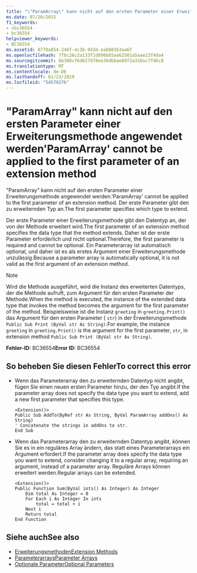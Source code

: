 ```yaml
---
title: "\"ParamArray\" kann nicht auf den ersten Parameter einer Erweiterungsmethode angewendet werden"
ms.date: 07/20/2015
f1_keywords:
- vbc36554
- bc36554
helpviewer_keywords:
- BC36554
ms.assetid: 0778a854-246f-4c2b-943d-ea8883b3aa6f
ms.openlocfilehash: 7fbc26c2a133f1d896b65aa62501a5aae23f4da4
ms.sourcegitcommit: 6b308cf6d627d78ee36dbbae8972a310ac7fd6c8
ms.translationtype: MT
ms.contentlocale: de-DE
ms.lasthandoff: 01/23/2019
ms.locfileid: "54579276"
---
```

# <a name="paramarray-cannot-be-applied-to-the-first-parameter-of-an-extension-method"></a><span data-ttu-id="2f0bd-102">"ParamArray" kann nicht auf den ersten Parameter einer Erweiterungsmethode angewendet werden</span><span class="sxs-lookup"><span data-stu-id="2f0bd-102">'ParamArray' cannot be applied to the first parameter of an extension method</span></span>
<span data-ttu-id="2f0bd-103">"ParamArray" kann nicht auf den ersten Parameter einer Erweiterungsmethode angewendet werden.</span><span class="sxs-lookup"><span data-stu-id="2f0bd-103">'ParamArray' cannot be applied to the first parameter of an extension method.</span></span> <span data-ttu-id="2f0bd-104">Der erste Parameter gibt den zu erweiternden Typ an.</span><span class="sxs-lookup"><span data-stu-id="2f0bd-104">The first parameter specifies which type to extend.</span></span>  
  
 <span data-ttu-id="2f0bd-105">Der erste Parameter einer Erweiterungsmethode gibt den Datentyp an, der von der Methode erweitert wird.</span><span class="sxs-lookup"><span data-stu-id="2f0bd-105">The first parameter of an extension method specifies the data type that the method extends.</span></span> <span data-ttu-id="2f0bd-106">Daher ist der erste Parameter erforderlich und nicht optional.</span><span class="sxs-lookup"><span data-stu-id="2f0bd-106">Therefore, the first parameter is required and cannot be optional.</span></span> <span data-ttu-id="2f0bd-107">Ein Parameterarray ist automatisch optional, und daher ist es als erstes Argument einer Erweiterungsmethode unzulässig.</span><span class="sxs-lookup"><span data-stu-id="2f0bd-107">Because a parameter array is automatically optional, it is not valid as the first argument of an extension method.</span></span>  
  
> [!NOTE]
>  <span data-ttu-id="2f0bd-108">Wird die Methode ausgeführt, wird die Instanz des erweiterten Datentyps, der die Methode aufruft, zum Argument für den ersten Parameter der Methode.</span><span class="sxs-lookup"><span data-stu-id="2f0bd-108">When the method is executed, the instance of the extended data type that invokes the method becomes the argument for the first parameter of the method.</span></span> <span data-ttu-id="2f0bd-109">Beispielsweise ist die Instanz `greeting` in `greeting.Print()` das Argument für den ersten Parameter ( `str`) in der Erweiterungsmethode `Public Sub Print (ByVal str As String)`.</span><span class="sxs-lookup"><span data-stu-id="2f0bd-109">For example, the instance `greeting` in `greeting.Print()` is the argument for the first parameter, `str`, in extension method `Public Sub Print (ByVal str As String)`.</span></span>  
  
 <span data-ttu-id="2f0bd-110">**Fehler-ID:** BC36554</span><span class="sxs-lookup"><span data-stu-id="2f0bd-110">**Error ID:** BC36554</span></span>  
  
## <a name="to-correct-this-error"></a><span data-ttu-id="2f0bd-111">So beheben Sie diesen Fehler</span><span class="sxs-lookup"><span data-stu-id="2f0bd-111">To correct this error</span></span>  
  
-   <span data-ttu-id="2f0bd-112">Wenn das Parameterarray den zu erweiternden Datentyp nicht angibt, fügen Sie einen neuen ersten Parameter hinzu, der den Typ angibt.</span><span class="sxs-lookup"><span data-stu-id="2f0bd-112">If the parameter array does not specify the data type you want to extend, add a new first parameter that specifies this type.</span></span>  
  
    ```  
    <Extension()>  
    Public Sub AddTo(ByRef str As String, ByVal ParamArray addOns() As String)  
    ' Concatenate the strings in addOns to str.  
    End Sub  
    ```  
  
-   <span data-ttu-id="2f0bd-113">Wenn das Parameterarray den zu erweiternden Datentyp angibt, können Sie es in ein reguläres Array ändern, das statt eines Parameterarrays ein Argument erfordert.</span><span class="sxs-lookup"><span data-stu-id="2f0bd-113">If the parameter array does specify the data type you want to extend, consider changing it to a regular array, requiring an argument, instead of a parameter array.</span></span> <span data-ttu-id="2f0bd-114">Reguläre Arrays können erweitert werden.</span><span class="sxs-lookup"><span data-stu-id="2f0bd-114">Regular arrays can be extended.</span></span>  
  
    ```  
    <Extension()>  
    Public Function Sum(ByVal ints() As Integer) As Integer  
        Dim total As Integer = 0  
        For Each i As Integer In ints  
            total = total + i  
        Next i  
        Return total  
    End Function  
    ```  
  
## <a name="see-also"></a><span data-ttu-id="2f0bd-115">Siehe auch</span><span class="sxs-lookup"><span data-stu-id="2f0bd-115">See also</span></span>
- [<span data-ttu-id="2f0bd-116">Erweiterungsmethoden</span><span class="sxs-lookup"><span data-stu-id="2f0bd-116">Extension Methods</span></span>](../../visual-basic/programming-guide/language-features/procedures/extension-methods.md)
- [<span data-ttu-id="2f0bd-117">Parameterarrays</span><span class="sxs-lookup"><span data-stu-id="2f0bd-117">Parameter Arrays</span></span>](../../visual-basic/programming-guide/language-features/procedures/parameter-arrays.md)
- [<span data-ttu-id="2f0bd-118">Optionale Parameter</span><span class="sxs-lookup"><span data-stu-id="2f0bd-118">Optional Parameters</span></span>](../../visual-basic/programming-guide/language-features/procedures/optional-parameters.md)
